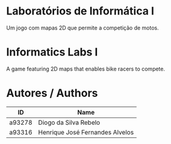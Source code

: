 # Laboratórios de Informática I
Um jogo com mapas 2D que permite a competição de motos.

# Informatics Labs I
A game featuring 2D maps that enables bike racers to compete.

# Autores / Authors
| ID | Name |
|----|------|
| a93278 | Diogo da Silva Rebelo |
| a93316 | Henrique José Fernandes Alvelos |